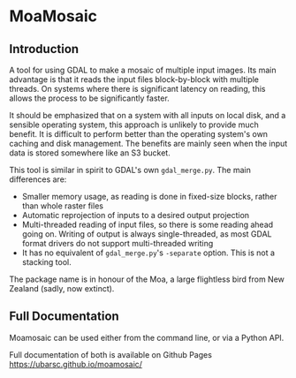 # MoaMosaic
## Introduction
A tool for using GDAL to make a mosaic of multiple input images. Its main advantage is
that it reads the input files block-by-block with multiple threads. On systems where there is
significant latency on reading, this allows the process to be significantly faster.

It should be emphasized that on a system with all inputs on local disk, and a sensible
operating system, this approach is unlikely to provide much benefit. It is difficult to
perform better than the operating system's own caching and disk management. The benefits are mainly
seen when the input data is stored somewhere like an S3 bucket.

This tool is similar in spirit to GDAL's own `gdal_merge.py`. The main differences
are:

  * Smaller memory usage, as reading is done in fixed-size blocks, rather than whole raster files
  * Automatic reprojection of inputs to a desired output projection
  * Multi-threaded reading of input files, so there is some reading ahead going on. Writing of output is always single-threaded, as most GDAL format drivers do not support multi-threaded writing
  * It has no equivalent of `gdal_merge.py`'s `-separate` option. This is not a stacking tool.

The package name is in honour of the Moa, a large flightless bird from 
New Zealand (sadly, now extinct).

## Full Documentation
Moamosaic can be used either from the command line, or via a Python API.

Full documentation of both is available on Github Pages 
https://ubarsc.github.io/moamosaic/
